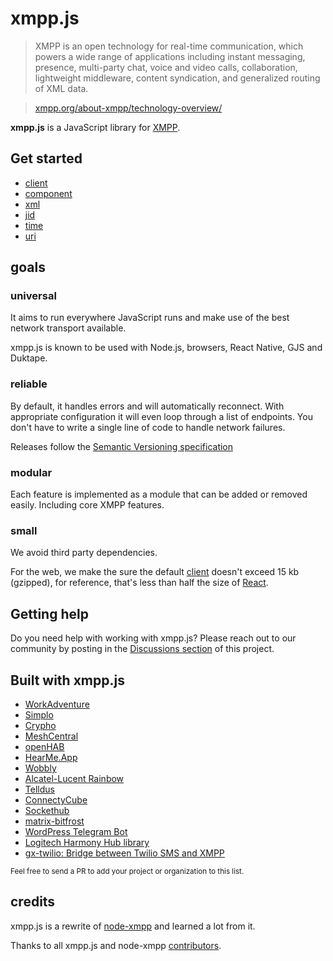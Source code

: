 # xmpp.js

> XMPP is an open technology for real-time communication, which powers a wide range of applications including instant messaging, presence, multi-party chat, voice and video calls, collaboration, lightweight middleware, content syndication, and generalized routing of XML data.

> [xmpp.org/about-xmpp/technology-overview/](https://xmpp.org/about/technology-overview.html)

**xmpp.js** is a JavaScript library for [XMPP](http://xmpp.org/).

## Get started

- [client](/packages/client)
- [component](/packages/component)
- [xml](/packages/xml)
- [jid](/packages/jid)
- [time](/packages/time)
- [uri](/packages/uri)

## goals

### universal

It aims to run everywhere JavaScript runs and make use of the best network transport available.

xmpp.js is known to be used with Node.js, browsers, React Native, GJS and Duktape.

### reliable

By default, it handles errors and will automatically reconnect. With appropriate configuration it will even loop through a list of endpoints. You don't have to write a single line of code to handle network failures.

Releases follow the [Semantic Versioning specification](http://semver.org/)

### modular

Each feature is implemented as a module that can be added or removed easily. Including core XMPP features.

### small

We avoid third party dependencies.

For the web, we make the sure the default [client](/packages/client) doesn't exceed 15 kb (gzipped), for reference, that's less than half the size of [React](https://reactjs.org/blog/2017/09/26/react-v16.0.html#reduced-file-size).

## Getting help

Do you need help with working with xmpp.js? Please reach out to our community by posting in the [Discussions section](https://github.com/xmppjs/xmpp.js/discussions) of this project.

## Built with xmpp.js

- [WorkAdventure](https://workadventu.re/)
- [Simplo](https://simplo.app/?lang=en)
- [Crypho](https://www.crypho.com/)
- [MeshCentral](https://meshcentral.com/)
- [openHAB](https://www.openhab.org/)
- [HearMe.App](https://www.hearme.app/)
- [Wobbly](https://wobbly.app/)
- [Alcatel-Lucent Rainbow](https://www.openrainbow.com/)
- [Telldus](https://telldus.com/)
- [ConnectyCube](https://connectycube.com/)
- [Sockethub](http://sockethub.org/)
- [matrix-bitfrost](https://github.com/matrix-org/matrix-bifrost)
- [WordPress Telegram Bot](https://github.com/Automattic/wp-telegram-bot)
- [Logitech Harmony Hub library](https://github.com/AirBorne04/harmonyhub)
- [gx-twilio: Bridge between Twilio SMS and XMPP](https://github.com/pesvut/sgx-twilio)

<small> Feel free to send a PR to add your project or organization to this list.</small>

## credits

xmpp.js is a rewrite of [node-xmpp](https://github.com/xmppjs/xmpp.js/tree/node-xmpp) and learned a lot from it.

Thanks to all xmpp.js and node-xmpp [contributors](https://github.com/xmppjs/xmpp.js/graphs/contributors).
